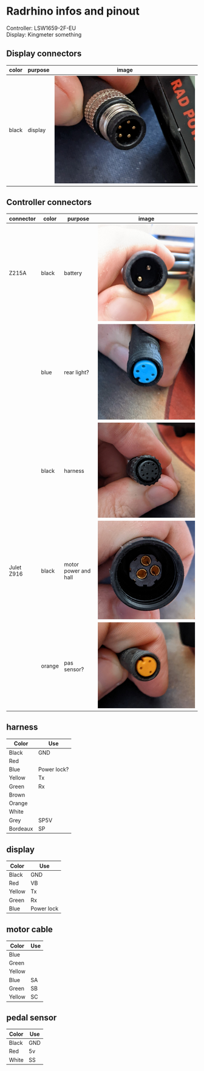 # Radrhino infos and pinout

Controller: LSW1659-2F-EU  
Display: Kingmeter something

## Display connectors

| color | purpose | image |
|-------|---------|-------|
| black | display | ![display](/assets/2022-06-18-radrhino/display.jpg) |


## Controller connectors

| connector | color | purpose | image |
|-----------|-------|---------|------|
| Z215A | black | battery | ![](/assets/2022-06-18-radrhino/battery.jpg) |
| | blue | rear light? | ![](/assets/2022-06-18-radrhino/blue.jpg) |
| | black | harness | ![](/assets/2022-06-18-radrhino/harness.jpg) |
| Julet Z916 | black | motor power and hall | ![](/assets/2022-06-18-radrhino/motor.jpg) |
| | orange | pas sensor? | ![](/assets/2022-06-18-radrhino/orange.jpg) |

 ## harness
 
| Color | Use |
|-------|-----|
| Black | GND | 
| Red |
| Blue | Power lock? |
| Yellow | Tx |
| Green | Rx |
| Brown |
| Orange |
| White | 
| Grey | SP5V |
| Bordeaux | SP |

## display

| Color | Use |
|-------|-----|
| Black | GND |
| Red | VB |
| Yellow | Tx |
| Green | Rx |
| Blue | Power lock |

## motor cable

| Color | Use |
|-------|-----|
| Blue |
| Green |
| Yellow |
| Blue | SA |
| Green | SB |
| Yellow | SC |

## pedal sensor

| Color | Use |
|-------|-----|
| Black | GND |
| Red | 5v |
| White | SS |
